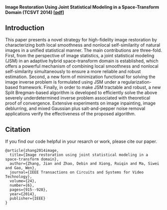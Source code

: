 
#### Image Restoration Using Joint Statistical Modeling in a Space-Transform Domain (TCSVT 2014) [[pdf]](http://jianzhang.tech/papers/TCSVT2014.pdf)

## Introduction
This paper presents a novel strategy for high-fidelity image restoration by characterizing both local smoothness and nonlocal self-similarity of natural images in a unified statistical manner. The main contributions are three-fold. First, from the perspective of image statistics, a joint statistical modeling (JSM) in an adaptive hybrid space-transform domain is established, which offers a powerful mechanism of combining local smoothness and nonlocal self-similarity simultaneously to ensure a more reliable and robust estimation. Second, a new form of minimization functional for solving the image inverse problem is formulated using JSM under a regularization-based framework. Finally, in order to make JSM tractable and robust, a new Split Bregman-based algorithm is developed to efficiently solve the above severely underdetermined inverse problem associated with theoretical proof of convergence. Extensive experiments on image inpainting, image deblurring, and mixed Gaussian plus salt-and-pepper noise removal applications verify the effectiveness of the proposed algorithm.


## Citation
If you find our code helpful in your resarch or work, please cite our paper.
```
@article{zhang2014image,
  title={Image restoration using joint statistical modeling in a space-transform domain},
  author={Zhang, Jian and Zhao, Debin and Xiong, Ruiqin and Ma, Siwei and Gao, Wen},
  journal={IEEE Transactions on Circuits and Systems for Video Technology},
  volume={24},
  number={6},
  pages={915--928},
  year={2014},
  publisher={IEEE}
}
```

